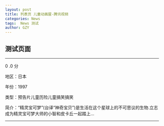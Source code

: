 ```yaml
---
layout: post
title: 列表页 儿童动画屋-腾讯视频
categories: News
tags:  News 测试
author: GZY
---
```


##  测试页面

*****

0 .0 分

地区：日本

年份：1997

类型：预告片儿童历险儿童搞笑搞笑

简介：“精灵宝可梦”(台译“神奇宝贝”)是生活在这个星球上的不可思议的生物.立志成为精灵宝可梦大师的小智和皮卡丘一起踏上...

*****